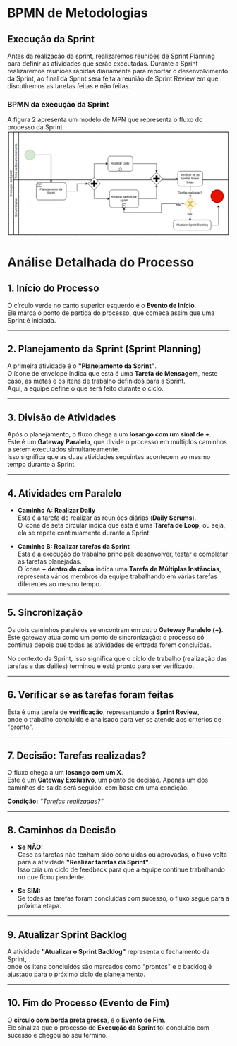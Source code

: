 # BPMN de Metodologias

## Execução da Sprint
Antes da realização da sprint, realizaremos reuniões de Sprint Planning para definir as atividades que serão executadas. Durante a Sprint realizaremos reuniões rápidas diariamente para reportar o desenvolvimento da Sprint, ao final da Sprint será feita a reunião de Sprint Review em que discutiremos as tarefas feitas e não feitas.

### BPMN da execução da Sprint
A figura 2 apresenta um modelo de MPN que representa o fluxo do processo da Sprint.
![BPMN do Fluxo da Sprint](imagens/BPMNsprint.png)

# Análise Detalhada do Processo

## 1. Início do Processo
O círculo verde no canto superior esquerdo é o **Evento de Início**.  
Ele marca o ponto de partida do processo, que começa assim que uma Sprint é iniciada.

---

## 2. Planejamento da Sprint (Sprint Planning)
A primeira atividade é o **"Planejamento da Sprint"**.  
O ícone de envelope indica que esta é uma **Tarefa de Mensagem**, neste caso, as metas e os itens de trabalho definidos para a Sprint.  
Aqui, a equipe define o que será feito durante o ciclo.

---

## 3. Divisão de Atividades 
Após o planejamento, o fluxo chega a um **losango com um sinal de +**.  
Este é um **Gateway Paralelo**, que divide o processo em múltiplos caminhos a serem executados simultaneamente.  
Isso significa que as duas atividades seguintes acontecem ao mesmo tempo durante a Sprint.

---

## 4. Atividades em Paralelo
- **Caminho A: Realizar Daily**  
  Esta é a tarefa de realizar as reuniões diárias (**Daily Scrums**).  
  O ícone de seta circular indica que esta é uma **Tarefa de Loop**, ou seja, ela se repete continuamente durante a Sprint.

- **Caminho B: Realizar tarefas da Sprint**  
  Esta é a execução do trabalho principal: desenvolver, testar e completar as tarefas planejadas.  
  O ícone **+ dentro da caixa** indica uma **Tarefa de Múltiplas Instâncias**, representa vários membros da equipe trabalhando em várias tarefas diferentes ao mesmo tempo.

---

## 5. Sincronização
Os dois caminhos paralelos se encontram em outro **Gateway Paralelo (+)**.  
Este gateway atua como um ponto de sincronização: o processo só continua depois que todas as atividades de entrada forem concluídas.  

No contexto da Sprint, isso significa que o ciclo de trabalho (realização das tarefas e das dailies) terminou e está pronto para ser verificado.

---

## 6. Verificar se as tarefas foram feitas
Esta é uma tarefa de **verificação**, representando a **Sprint Review**,  
onde o trabalho concluído é analisado para ver se atende aos critérios de "pronto".

---

## 7. Decisão: Tarefas realizadas? 
O fluxo chega a um **losango com um X**.  
Este é um **Gateway Exclusivo**, um ponto de decisão. Apenas um dos caminhos de saída será seguido, com base em uma condição.

**Condição:** *"Tarefas realizadas?"*

---

## 8. Caminhos da Decisão
- **Se NÃO:**  
  Caso as tarefas não tenham sido concluídas ou aprovadas, o fluxo volta para a atividade **"Realizar tarefas da Sprint"**.  
  Isso cria um ciclo de feedback para que a equipe continue trabalhando no que ficou pendente.

- **Se SIM:**  
  Se todas as tarefas foram concluídas com sucesso, o fluxo segue para a próxima etapa.

---

## 9. Atualizar Sprint Backlog
A atividade **"Atualizar o Sprint Backlog"** representa o fechamento da Sprint,  
onde os itens concluídos são marcados como "prontos" e o backlog é ajustado para o próximo ciclo de planejamento.

---

## 10. Fim do Processo (Evento de Fim)
O **círculo com borda preta grossa**, é o **Evento de Fim**.  
Ele sinaliza que o processo de **Execução da Sprint** foi concluído com sucesso e chegou ao seu término.
